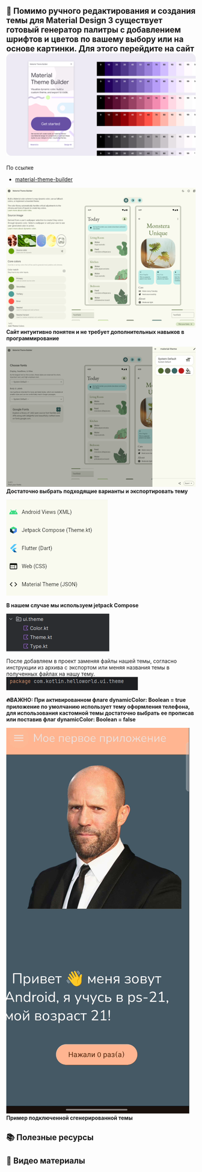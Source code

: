 ## 🌟 Помимо ручного редактирования и создания темы для Material Design 3 существует готовый генератор палитры с добавлением шрифтов и цветов по вашему выбору или на основе картинки. Для этого перейдите на сайт ![alt text](image-53.png)

По ссылке

* [material-theme-builder](https://material-foundation.github.io/material-theme-builder/)

![alt text](image-54.png)
**Сайт интуитивно понятен и не требует дополнительных навыков в программирование**

![alt text](image-55.png)
**Достаточно выбрать подходящие варианты и экспортировать тему**

![alt text](image-56.png)

**В нашем случае мы используем jetpack Compose**

![alt text](image-57.png)

После добавляем в проект заменяя файлы нашей темы, согласно инструкции из архива с экспортом или меняя названия темы в полученных файлах на нашу тему.
![alt text](image-58.png)

**🔥ВАЖНО: При активированном флаге   dynamicColor: Boolean = true приложение по умолчанию использует тему оформления телефона, для использования кастомной темы достаточно выбрать ее прописав или поставив флаг dynamicColor: Boolean = false**

![alt text](image-61.png)
**Пример подключенной сгенерированной темы**

## 📚 Полезные ресурсы

## 🎥 Видео материалы
